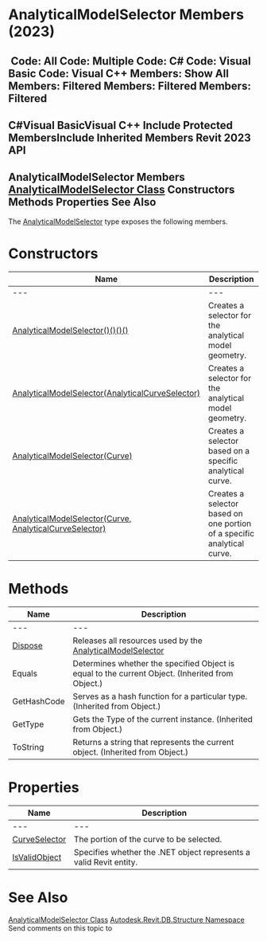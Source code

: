# AnalyticalModelSelector Members (2023)

﻿
 Code: All Code: Multiple Code: C# Code: Visual Basic Code: Visual C++  Members: Show All Members: Filtered Members: Filtered Members: Filtered   
---  
C#Visual BasicVisual C++
Include Protected MembersInclude Inherited Members
Revit 2023 API  
---  
AnalyticalModelSelector Members  
[AnalyticalModelSelector Class](d286b023-8822-10ad-6702-53c86a6c9e70.md "AnalyticalModelSelector Class") Constructors Methods Properties See Also  
---  
The [AnalyticalModelSelector](d286b023-8822-10ad-6702-53c86a6c9e70.md "AnalyticalModelSelector Class") type exposes the following members.
# Constructors
| Name | Description |
| --- | --- |
| --- | --- | --- |
| [AnalyticalModelSelector()()()()](81d26278-3a1d-1e9b-90da-9b733c75e9d5.md "AnalyticalModelSelector Constructor") | Creates a selector for the analytical model geometry. |
| [AnalyticalModelSelector(AnalyticalCurveSelector)](a54cd767-e7b3-019c-d8f9-8122fbb53d07.md "AnalyticalModelSelector Constructor \(AnalyticalCurveSelector\)") | Creates a selector for the analytical model geometry. |
| [AnalyticalModelSelector(Curve)](c49a0fa0-da10-f7c9-c7da-6bbaa8c7dc6b.md "AnalyticalModelSelector Constructor \(Curve\)") | Creates a selector based on a specific analytical curve. |
| [AnalyticalModelSelector(Curve, AnalyticalCurveSelector)](844652b6-c1ca-395f-21fc-a9bea3aff457.md "AnalyticalModelSelector Constructor \(Curve, AnalyticalCurveSelector\)") | Creates a selector based on one portion of a specific analytical curve. |

# Methods
| Name | Description |
| --- | --- |
| --- | --- | --- |
| [Dispose](b245b120-6b36-9c7a-bcdf-179c982cc6d7.md "Dispose Method") | Releases all resources used by the [AnalyticalModelSelector](d286b023-8822-10ad-6702-53c86a6c9e70.md "AnalyticalModelSelector Class") |
| Equals | Determines whether the specified Object is equal to the current Object. (Inherited from Object.) |
| GetHashCode | Serves as a hash function for a particular type.  (Inherited from Object.) |
| GetType | Gets the Type of the current instance. (Inherited from Object.) |
| ToString | Returns a string that represents the current object. (Inherited from Object.) |

# Properties
| Name | Description |
| --- | --- |
| --- | --- | --- |
| [CurveSelector](193713c6-0b89-74b1-34cf-4947040cc059.md "CurveSelector Property") | The portion of the curve to be selected. |
| [IsValidObject](03e3b3d9-40bc-dda4-4d48-bf5fdc4b324d.md "IsValidObject Property") | Specifies whether the .NET object represents a valid Revit entity. |

# See Also
[AnalyticalModelSelector Class](d286b023-8822-10ad-6702-53c86a6c9e70.md "AnalyticalModelSelector Class")
[Autodesk.Revit.DB.Structure Namespace](d586b341-f687-9d90-e96d-255806b7d4fc.md "Autodesk.Revit.DB.Structure Namespace")
Send comments on this topic to 